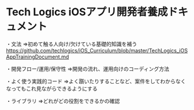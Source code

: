 # Tech Logics iOSアプリ開発者養成ドキュメント

・文法
=>初めて触る人向け/欠けている基礎的知識を補う
https://github.com/techlogics/iOS_Curriculum/blob/master/TechLogics_iOSAppTrainingDocument.md


・開発フロー/運用/保守性
=>開発の流れ、運用向けのコーディング方法



・よく使う実践的コード
=>よく躓いたりすることなど、案件をしてわからなくなってもこれ見ながらできるようにする



・ライブラリ
=>どれがどの役割をできるかの確認


